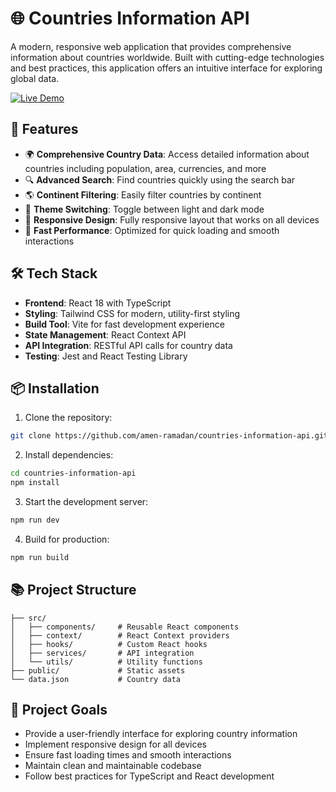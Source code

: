 # 🌐 Countries Information API

A modern, responsive web application that provides comprehensive information about countries worldwide. Built with cutting-edge technologies and best practices, this application offers an intuitive interface for exploring global data.

[![Live Demo](https://img.shields.io/badge/Live%20Demo-Visit%20Now-blue)](https://countries-information-p06x09i4t-amen-ramadans-projects.vercel.app/)

## 🚀 Features

- 🌍 **Comprehensive Country Data**: Access detailed information about countries including population, area, currencies, and more
- 🔍 **Advanced Search**: Find countries quickly using the search bar
- 🌎 **Continent Filtering**: Easily filter countries by continent
- 🎨 **Theme Switching**: Toggle between light and dark mode
- 📱 **Responsive Design**: Fully responsive layout that works on all devices
- 🚀 **Fast Performance**: Optimized for quick loading and smooth interactions

## 🛠️ Tech Stack

- **Frontend**: React 18 with TypeScript
- **Styling**: Tailwind CSS for modern, utility-first styling
- **Build Tool**: Vite for fast development experience
- **State Management**: React Context API
- **API Integration**: RESTful API calls for country data
- **Testing**: Jest and React Testing Library

## 📦 Installation

1. Clone the repository:
```bash
git clone https://github.com/amen-ramadan/countries-information-api.git
```

2. Install dependencies:
```bash
cd countries-information-api
npm install
```

3. Start the development server:
```bash
npm run dev
```

4. Build for production:
```bash
npm run build
```

## 📚 Project Structure

```
├── src/
│   ├── components/     # Reusable React components
│   ├── context/        # React Context providers
│   ├── hooks/          # Custom React hooks
│   ├── services/       # API integration
│   └── utils/          # Utility functions
├── public/             # Static assets
└── data.json           # Country data
```

## 🎯 Project Goals

- Provide a user-friendly interface for exploring country information
- Implement responsive design for all devices
- Ensure fast loading times and smooth interactions
- Maintain clean and maintainable codebase
- Follow best practices for TypeScript and React development

